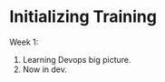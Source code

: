 Initializing Training
=====================

Week 1:
1. Learning Devops big picture.
2. Now in dev.
